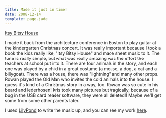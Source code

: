 ```yaml
---
title: Made it just in time!
date: 2008-12-14
template: page.jade
---
```


[Itsy Bitsy House](itsybitsyhouse_complete.pdf)
  
I made it back from the architecture conference in Boston to play guitar
at the kindergarten Christmas concert. It was really important because
I took a book the kids really like, "Itsy Bitsy House" and made sheet music
to it. The tune is really simple, but what was really amazing was the effort
the teachers at school put into it. There are four animals in the story,
and each one was played by a child in a great costume (a mouse, a dog,
a cat and a billygoat). There was a house, there was "lightning" and many
other props. Rowan played the Old Man who invites the cold animals into
the house. I guess it's kind of a Christmas story in a way, too. Rowan
was so cute in his beard and lederhosen! Kris took many pictures but tragically,
because of a bug in the USB card reader software, they were all deleted!!
Maybe we'll get some from some other parents later.
  
  
I used [LilyPond](http://www.lilypond.org/web) to write the music
up, and you can see my work [here](itsybitsyhouse_complete.pdf).
